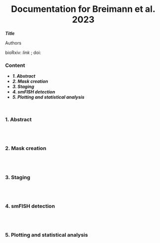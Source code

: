 <div align="center">
  
# Documentation for Breimann et al. 2023

</div>

_**Title**_

 
Authors 

bioRxiv: _link_ ; doi: 




### Content

* _**1.	Abstract**_
* _**2.	Mask creation**_
* _**3.	Staging**_
* _**4.	smFISH detection**_
* _**5.	Plotting and statistical analysis**_


<br />

<div style="text-align: justify">
 
### 1.	Abstract 



<br />
<br />


### 2. Mask creation



<br />
<br />

### 3. Staging 

<br />
<br />


### 4. smFISH detection 


<br />
<br /> 


### 5. Plotting and statistical analysis

<br />
<br />



